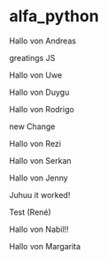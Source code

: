 # alfa_python

Hallo von Andreas

greatings JS

Hallo von Uwe

Hallo von Duygu

Hallo von Rodrigo

new Change

Hallo von Rezi

Hallo von Serkan

Hallo von Jenny

Juhuu it worked!

Test (René)

Hallo von Nabil!!

Hallo von Margarita
